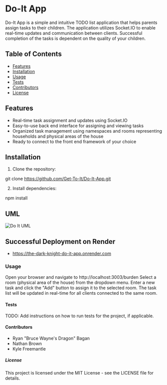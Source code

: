 # Do-It App

Do-It App is a simple and intuitive TODO list application that helps parents assign tasks to their children. The application utilizes Socket.IO to enable real-time updates and communication between clients.  Successful completion of the tasks is dependent on the quality of your children.


## Table of Contents

- [Features](#features)
- [Installation](#installation)
- [Usage](#usage)
- [Tests](#tests)
- [Contributors](#contributors)
- [License](#license)

## Features

- Real-time task assignment and updates using Socket.IO
- Easy-to-use back end interface for assigning and viewing tasks
- Organized task management using namespaces and rooms representing households and physical areas of the house
- Ready to connect to the front end framework of your choice

## Installation

1. Clone the repository:

git clone https://github.com/Get-To-It/Do-It-App.git

2. Install dependencies:

npm install

## UML

![Do It UML](https://user-images.githubusercontent.com/120413183/233689077-c1fff22e-56ea-423e-89ff-2dc33f5900cf.png)

## Successful Deployment on Render

- https://the-dark-knight-do-it-app.onrender.com

### Usage

Open your browser and navigate to http://localhost:3003/burden
Select a room (physical area of the house) from the dropdown menu.
Enter a new task and click the "Add" button to assign it to the selected room.
The task list will be updated in real-time for all clients connected to the same room.

#### Tests

TODO: Add instructions on how to run tests for the project, if applicable.

#### Contributors

- Ryan "Bruce Wayne's Dragon" Bagan
- Nathan Brown
- Kyle Freemantle

##### License

This project is licensed under the MIT License - see the LICENSE file for details.
